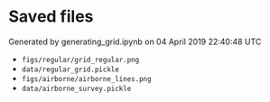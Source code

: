 # Saved files 


Generated by generating_grid.ipynb on 04 April 2019 22:40:48 UTC

*  `figs/regular/grid_regular.png` 
*  `data/regular_grid.pickle` 
*  `figs/airborne/airborne_lines.png` 
*  `data/airborne_survey.pickle` 
